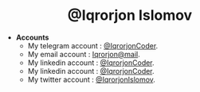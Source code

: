 <h1 align="center">@Iqrorjon Islomov</h1>

- **Accounts**
    - My telegram account : [@IqrorjonCoder](https://t.me/@IqrorjonCoder).
    - My email account    : [Iqrorjon@mail](https://mailto:islomoviqrorjon15@gmail.com).
    - My linkedin account : [@IqrorjonCoder](https://linkedin.com/in/iqrorjoncoder).
    - My linkedin account : [@IqrorjonCoder](https://linkedin.com/in/iqrorjoncoder).
    - My twitter  account : [@IqrorjonIslomov](https://twitter.com/IqrorjonIslomov).

